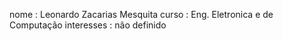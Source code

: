 nome : Leonardo Zacarias Mesquita
curso : Eng. Eletronica e de Computação
interesses : não definido

